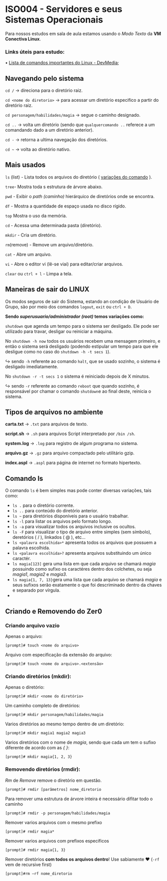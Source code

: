 # ISO004 - Servidores e seus Sistemas Operacionais
Para nossos estudos em sala de aula estamos usando o *Modo Texto* da **VM Conectiva Linux**.

### Links úteis para estudo:

• [Lista de comandos importantes do Linux - DevMedia](https://www.devmedia.com.br/comandos-importantes-linux/23893);




## Navegando pelo sistema

`cd /` → direciona para o diretório raiz.

`cd <nome do diretorio>` → para acessar um diretório especifico a partir do diretório raiz.

`cd personagem/habilidades/magia` → segue o caminho designado.

`cd ..` → volta um diretório (sendo que `qualquercomando ..` referece a um comandando dado a um diretório anterior).

`cd -` → retorna a ultima navegação dos diretórios.

`cd ~` → volta ao diretório nativo.




## Mais usados
`ls` (list) - Lista todos os arquivos do diretório ( [variações do comando](https://github.com/yusedky/fatec-journal/tree/master/ciclo3/ISO004#comando-ls) ).


`tree`- Mostra toda s estrutura de árvore abaixo.

`pwd` - Exibir o *path (caminho)* hierárquico de diretórios onde
se encontra.

`df` -  Mostra a quantidade de espaço usada no disco rígido.

`top` Mostra o uso da memória.

`cd` - Acessa uma determinada pasta (diretório).

`mkdir` - Cria um diretório.

`rm`(remove) - Remove um arquivo/diretório.

`cat` - Abre um arquivo.

`vi` - Abre o editor vi (lê-se viai) para editar/criar arquivos.

`clear` ou `ctrl + l` - Limpa a tela.



## Maneiras de sair do LINUX

Os modos seguros de sair do Sistema, estando an condição de Usuário de Grupo, são por meio dos comandos `logout`, `exit` ou `ctrl + D`.

**Sendo *superusuario/administrador (root)* temos variações como:**

`shutdown` que agenda um tempo para o sistema ser desligado. Ele pode ser utilizado para travar, desligar ou reiniciar a máquina.

No `shutdown -h now` todos os usuários recebem uma mensagem primeiro, e então o sistema será desligado (podendo estipular um tempo para que ele desligue como no caso do `shutdown -h -t secs 1`).

↪ sendo `-h` referente ao comando `halt`, que se usado sozinho, o sistema é desligado imediatamente.


No `shutdown -r -t secs 1` o sistema é reiniciado depois de X minutos.

↪ sendo `-r` referente ao comando `reboot` que quando sozinho, é responsável por chamar o comando `shutdown`e ao final deste, reinicia o sistema.




## Tipos de arquivos no ambiente

**carta.txt** → `.txt` para arquivos de texto.

**script.sh** → `.sh` para arquivos Script interpretado por `/bin /sh`.

**system.log** → `.log` para registro de algum programa no sistema.

**arquivo.gz** → `.gz` para arquivo compactado pelo utilitário gzip.

**index.aspl** → `.aspl` para página de internet no formato
hipertexto.



## Comando ls
O comando `ls` é bem simples mas pode conter diversas variações, tais como:

* `ls .` para o diretório corrente. 
* `ls ..` para conteúdo do diretório anterior.
* `ls ~` para diretórios disponíveis para o usuário trabalhar.
* `ls -l` para listar os arquivos pelo formato longo.
* `ls -a` para visualizar todos os arquivos inclusive os ocultos.
* `ls -F` para visualizar o tipo de arquivo entre simples (sem símbolo), deretórios ( / ), linkados ( @ ), etc... 
* `ls <palavra escolhida>*` apresenta todos os arquivos que possuem a palavra escolhida.
* `ls <palavra escolhida>?` apresenta arquivos substituindo um único caractér.
* `ls magia[123]` gera uma lista em que cada arquivo se chamará *magia* possuindo como sufixo os caractéres dentro dos colchetes, ou seja *magia1*, *magia2* e *magia3*. 
* `ls magia{1, 7, 13}`gera uma lista que cada arquivo se chamará *magia* e seus sufixos serão exatamente o que foi descriminado dentro da chaves e separado por vírgula.
* 


## Criando e Removendo do Zer0


### Criando arquivo vazio

Apenas o arquivo:

```
[prompt]# touch <nome do arquivo>
```

Arquivo com especificação da extensão do arquivo:

```
[prompt]# touch <nome do arquivo>.<extensão>
```

### Criando diretórios (mkdir):

Apenas o diretório:
```
[prompt]# mkdir <nome do diretório>
```

Um caminho completo de diretórios:
```
[prompt]# mkdir personagem/habilidades/magia
```

Varios diretórios ao mesmo tempo dentro de um diretório:
```
[prompt]# mkdir magia1 magia2 magia3
```

Varios diretórios com o nome de *magia*, sendo que cada um tem o sufixo diferente de acordo com as *{ }*:
```
[prompt]# mkdir magia{1, 2, 3} 
```

### Removendo diretórios (rmdir):


*Rm* de *Remove* remove o diretório em questão.
```
[prompt]# rmdir [parâmetros] nome_diretorio
```

Para remover uma estrutura de árvore inteira é necessário difitar todo o caminho
```
[prompt]# rmdir -p personagem/habilidades/magia
```

Remover varios arquivos com o mesmo prefixo
```
[prompt]# rmdir magia*
```

Remover varios arquivos com prefixos especificos
```
[prompt]# rmdir magia{1, 3}
```

Remover diretórios **com todos os arquivos dentro**! Use sabiamente ♥ (`-rf` vem de recursive first)
```
[prompt]#rm –rf nome_diretorio
```

